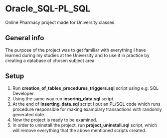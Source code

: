 # Oracle_SQL-PL_SQL
Online Pharmacy project made for University classes

## General info

The purpose of the project was to get familiar with everything I have learned during my studies at the University and to use it in practice by creating a database of chosen subject area.

## Setup
1. Run **creation_of_tables_procedures_triggers.sql** script using e.g. SQL Developer.
2. Using the same way run **insering_data.sql** script.
3. At the end of **inserting_data.sql** script I put an PL/SQL code which runs procedure responsible for making examplary transactions with randomly generated date.
4. Now the project is ready to be examined. 
5. In order to uninstall the project, run **project_uninstall.sql** script, which will remove everything that the above mentioned scripts created.
